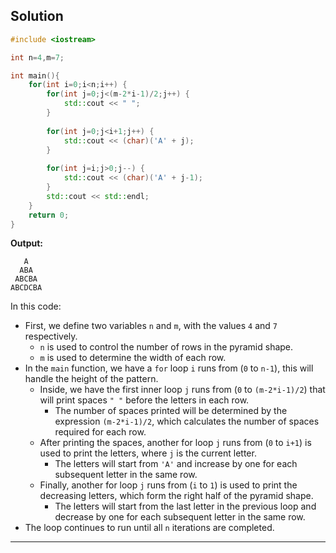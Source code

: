 ## Solution

```cpp
#include <iostream>

int n=4,m=7;

int main(){
	for(int i=0;i<n;i++) {
		for(int j=0;j<(m-2*i-1)/2;j++) {
			std::cout << " ";
		}
		
		for(int j=0;j<i+1;j++) {
			std::cout << (char)('A' + j);
		}
		
		for(int j=i;j>0;j--) {
			std::cout << (char)('A' + j-1);
		}
		std::cout << std::endl;
	}
	return 0;
}
```

**Output:**

```
   A
  ABA
 ABCBA
ABCDCBA
```

In this code:

- First, we define two variables `n` and `m`, with the values `4` and `7` respectively.
	- `n` is used to control the number of rows in the pyramid shape.
	- `m` is used to determine the width of each row.
- In the `main` function, we have a `for` loop `i` runs from (`0` to `n-1`), this will handle the height of the pattern.
	- Inside, we have the first inner loop `j` runs from (`0` to `(m-2*i-1)/2`) that will print spaces `" "` before the letters in each row.
		- The number of spaces printed will be determined by the expression `(m-2*i-1)/2`, which calculates the number of spaces required for each row.
	- After printing the spaces, another for loop `j` runs from (`0` to `i+1`) is used to print the letters, where `j` is the current letter.
		- The letters will start from `'A'` and increase by one for each subsequent letter in the same row.
	- Finally, another for loop `j` runs from (`i` to `1`) is used to print the decreasing letters, which form the right half of the pyramid shape.
		- The letters will start from the last letter in the previous loop and decrease by one for each subsequent letter in the same row.
- The loop continues to run until all `n` iterations are completed.

---